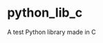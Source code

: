 # python_lib_c

<!--

#field
Learning

#groups
Courses

#languages
C
Python

#frames and libs

-->

A test Python library made in C
